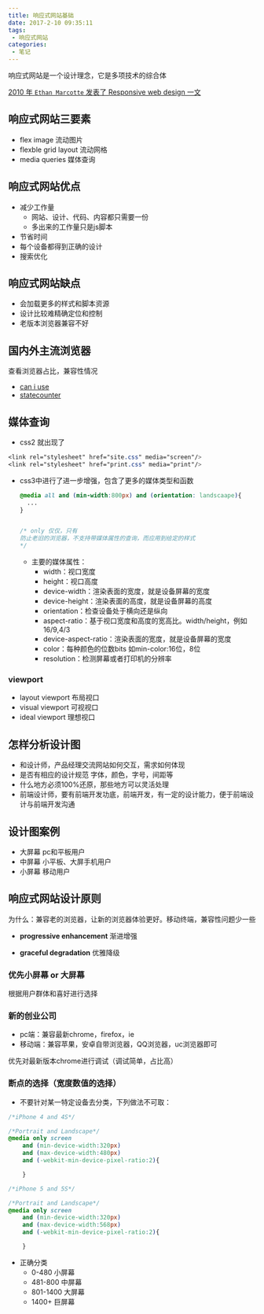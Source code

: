 ```yaml
---
title: 响应式网站基础
date: 2017-2-10 09:35:11
tags: 
 - 响应式网站
categories: 
 - 笔记
---
```


响应式网站是一个设计理念，它是多项技术的综合体

[2010 年 `Ethan Marcotte` 发表了  Responsive web design 一文](https://alistapart.com/article/Responsive-web-design)

## 响应式网站三要素
- flex image 流动图片
- flexble grid layout 流动网格
- media queries 媒体查询
## 响应式网站优点
- 减少工作量
    - 网站、设计、代码、内容都只需要一份
    - 多出来的工作量只是js脚本
- 节省时间
- 每个设备都得到正确的设计
- 搜索优化

## 响应式网站缺点
- 会加载更多的样式和脚本资源
- 设计比较难精确定位和控制
- 老版本浏览器兼容不好

## 国内外主流浏览器
查看浏览器占比，兼容性情况
- [can i use](https://caniuse.com/)
- [statecounter](https://statcounter.com/)
## 媒体查询
- css2 就出现了 
```css
<link rel="stylesheet" href="site.css" media="screen"/>
<link rel="stylesheet" href="print.css" media="print"/>
```
- css3中进行了进一步增强，包含了更多的媒体类型和函数
    ```css
    @media all and (min-width:800px) and (orientation: landscaape){
      ...
    }
    
    
    /* only 仅仅，只有
    防止老旧的浏览器，不支持带媒体属性的查询，而应用到给定的样式
    */
    
    ```
  - 主要的媒体属性：
    - width：视口宽度
    - height：视口高度
    - device-width：渲染表面的宽度，就是设备屏幕的宽度
    - device-height：渲染表面的高度，就是设备屏幕的高度
    - orientation：检查设备处于横向还是纵向
    - aspect-ratio：基于视口宽度和高度的宽高比。width/height，例如16/9,4/3
    - device-aspect-ratio：渲染表面的宽度，就是设备屏幕的宽度
    - color：每种颜色的位数bits 如min-color:16位，8位
    - resolution：检测屏幕或者打印机的分辨率
### viewport
- layout viewport 布局视口
- visual viewport 可视视口
- ideal viewport 理想视口

## 怎样分析设计图
- 和设计师，产品经理交流网站如何交互，需求如何体现
- 是否有相应的设计规范 字体，颜色，字号，间距等
- 什么地方必须100%还原，那些地方可以灵活处理
- 前端设计师，要有前端开发功底，前端开发，有一定的设计能力，便于前端设计与前端开发沟通

## 设计图案例
- 大屏幕 pc和平板用户
- 中屏幕 小平板、大屏手机用户
- 小屏幕 移动用户


## 响应式网站设计原则

为什么：兼容老的浏览器，让新的浏览器体验更好。移动终端，兼容性问题少一些
- **progressive enhancement** 渐进增强
    
- **graceful degradation** 优雅降级

### 优先小屏幕 or 大屏幕
根据用户群体和喜好进行选择

### 新的创业公司
- pc端：兼容最新chrome，firefox，ie
- 移动端：兼容苹果，安卓自带浏览器，QQ浏览器，uc浏览器即可

优先对最新版本chrome进行调试（调试简单，占比高）
### 断点的选择（宽度数值的选择）

- 不要针对某一特定设备去分类，下列做法不可取：
```css
/*iPhone 4 and 4S*/

/*Portrait and Landscape*/
@media only screen
	and (min-device-width:320px)
	and (max-device-width:480px)
	and (-webkit-min-device-pixel-ratio:2){

	}

/*iPhone 5 and 5S*/

/*Portrait and Landscape*/
@media only screen
	and (min-device-width:320px)
	and (max-device-width:568px)
	and (-webkit-min-device-pixel-ratio:2){

	}
```
- 正确分类
    - 0-480 小屏幕
    - 481-800 中屏幕
    - 801-1400 大屏幕
    - 1400+ 巨屏幕
